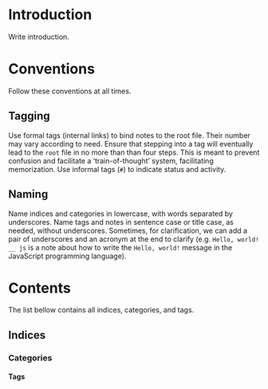 # Introduction
Write introduction.

# Conventions
Follow these conventions at all times.

## Tagging
Use formal tags (internal links) to bind notes to the root file. Their number may vary according to need.
Ensure that stepping into a tag will eventually lead to the `root` file in no more than than four steps. This is meant to prevent confusion and facilitate a ‘train-of-thought’ system, facilitating memorization.
Use informal tags (`#`) to indicate status and activity.

## Naming
Name indices and categories in lowercase, with words separated by underscores.
Name tags and notes in sentence case or title case, as needed, without underscores. Sometimes, for clarification, we can add a pair of underscores and an acronym at the end to clarify (e.g. `Hello, world! __ js` is a note about how to write the `Hello, world!` message in the JavaScript programming language).

# Contents
The list bellow contains all indices, categories, and tags.

## Indices


### Categories


#### Tags






